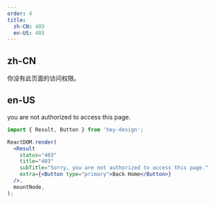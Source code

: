 ```yaml
---
order: 4
title:
  zh-CN: 403
  en-US: 403
---
```


## zh-CN

你没有此页面的访问权限。

## en-US

you are not authorized to access this page.

```jsx
import { Result, Button } from 'hey-design';

ReactDOM.render(
  <Result
    status="403"
    title="403"
    subTitle="Sorry, you are not authorized to access this page."
    extra={<Button type="primary">Back Home</Button>}
  />,
  mountNode,
);
```
